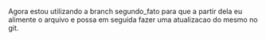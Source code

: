  Agora estou utilizando a branch segundo_fato para que a partir dela eu alimente o arquivo e possa em seguida fazer uma atualizacao do mesmo no git.
